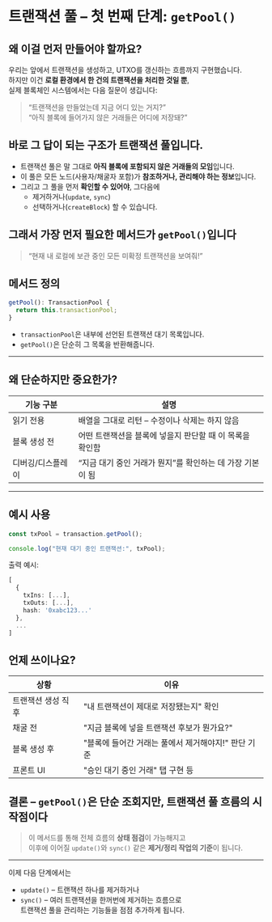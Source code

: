 # 트랜잭션 풀 – 첫 번째 단계: `getPool()`

## 왜 이걸 먼저 만들어야 할까요?

우리는 앞에서 트랜잭션을 생성하고, UTXO를 갱신하는 흐름까지 구현했습니다.  
하지만 이건 **로컬 환경에서 한 건의 트랜잭션을 처리한 것일 뿐**,  
실제 블록체인 시스템에서는 다음 질문이 생깁니다:

> “트랜잭션을 만들었는데 지금 어디 있는 거지?”  
> “아직 블록에 들어가지 않은 거래들은 어디에 저장돼?”

## 바로 그 답이 되는 구조가 **트랜잭션 풀**입니다.

- 트랜잭션 풀은 말 그대로 **아직 블록에 포함되지 않은 거래들의 모임**입니다.
- 이 풀은 모든 노드(사용자/채굴자 포함)가 **참조하거나, 관리해야 하는 정보**입니다.
- 그리고 그 풀을 먼저 **확인할 수 있어야**, 그다음에
  - 제거하거나(`update`, `sync`)
  - 선택하거나(`createBlock`)
    할 수 있습니다.

## 그래서 가장 먼저 필요한 메서드가 `getPool()`입니다

> “현재 내 로컬에 보관 중인 모든 미확정 트랜잭션을 보여줘!”

## 메서드 정의

```ts
getPool(): TransactionPool {
  return this.transactionPool;
}
```

- `transactionPool`은 내부에 선언된 트랜잭션 대기 목록입니다.
- `getPool()`은 단순히 그 목록을 반환해줍니다.

---

## 왜 단순하지만 중요한가?

| 기능 구분         | 설명                                                      |
| ----------------- | --------------------------------------------------------- |
| 읽기 전용         | 배열을 그대로 리턴 – 수정이나 삭제는 하지 않음            |
| 블록 생성 전      | 어떤 트랜잭션을 블록에 넣을지 판단할 때 이 목록을 확인함  |
| 디버깅/디스플레이 | “지금 대기 중인 거래가 뭔지”를 확인하는 데 가장 기본이 됨 |

---

## 예시 사용

```ts
const txPool = transaction.getPool();

console.log("현재 대기 중인 트랜잭션:", txPool);
```

출력 예시:

```ts
[
  {
    txIns: [...],
    txOuts: [...],
    hash: '0xabc123...'
  },
  ...
]
```

## 언제 쓰이나요?

| 상황               | 이유                                                |
| ------------------ | --------------------------------------------------- |
| 트랜잭션 생성 직후 | "내 트랜잭션이 제대로 저장됐는지" 확인              |
| 채굴 전            | "지금 블록에 넣을 트랜잭션 후보가 뭔가요?"          |
| 블록 생성 후       | "블록에 들어간 거래는 풀에서 제거해야지!" 판단 기준 |
| 프론트 UI          | "승인 대기 중인 거래" 탭 구현 등                    |

## 결론 – `getPool()`은 단순 조회지만, 트랜잭션 풀 흐름의 시작점이다

> 이 메서드를 통해 전체 흐름의 **상태 점검**이 가능해지고  
> 이후에 이어질 `update()`와 `sync()` 같은 **제거/정리 작업의 기준**이 됩니다.

---

이제 다음 단계에서는

- `update()` – 트랜잭션 하나를 제거하거나
- `sync()` – 여러 트랜잭션을 한꺼번에 제거하는 흐름으로  
  트랜잭션 풀을 관리하는 기능들을 점점 추가하게 됩니다.
